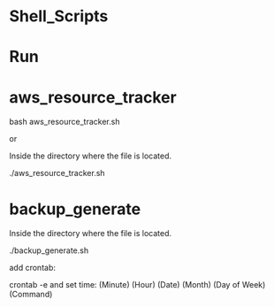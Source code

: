 # Shell_Scripts

# Run

# aws_resource_tracker
bash aws_resource_tracker.sh

or

Inside the directory where the file is located.

./aws_resource_tracker.sh 

# backup_generate
Inside the directory where the file is located.

./backup_generate.sh  

add crontab:

crontab -e
and set time: (Minute) (Hour) (Date) (Month) (Day of Week) (Command)

